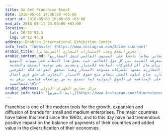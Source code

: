 ```yaml
---
title: Go Get Franchise Event
date: 2018-05-01 14:36:00 +03:00
start_at: 2018-05-09 16:00:00 +03:00
end_at: 2018-05-11 23:00:00 +03:00
location:
  lat: 26°22'52.3
  lng: 50°12'46.0
address: Dhahran International Exhibition Center
info_text: "[Website] (https://www.instagram.com/3dimensionsme)"
arabic_title: معرض انطلاق وجذب الإمتيازات التجاري (الفرنشايز)
arabic_content_md: "يعتبر نظام فرنشايز نظاماً ناجحاً على المستوى العالمي لنقل المشاريع
  الإنتاجية ونقل المعرفة الفنية بين كل دول العالم، حيث يعمل هذا النظام على سهولة التوسع
  والانتشار برأس مال أقل للشركات المانحة للامتياز وتقديم نفس نوعية المنتج والخدمة
  وتحت العلامة التجارية نفسها للشركات ممنوحة الامتياز وهنا تتحقق الفوائد لكلا الطرفين
  وقد أثبتت التجارب نجاح أسلوب العمل بنظام منح حقوق الامتياز التجاري في خلق فرص أعمال
  ناجحة قادرة على المنافسة في السوق الدولية لما تتمتع به من مواصفات قياسية ترقى به
  للعالمية.\n\n"
arabic_address: مركز معارض الظهران الدولي
arabic_info_text: "[رابط المعرض](https://www.instagram.com/3dimensionsme)"
---
```


Franchise is one of the modern tools for the growth, expansion and diffusion of brands for small and medium enterprises. The major countries have taken this trend since the 1960s, and to this day have had tremendous positive impact on the balance of payments of their countries and added value in the diversification of their economies.